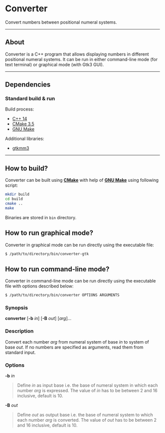 # Converter
Convert numbers between positional numeral systems.

----

## About
Converter is a C++ program that allows displaying numbers in different positional numeral systems. It can be run in either command-line mode (for text terminal) or graphical mode (with Gtk3 GUI).

----

## Dependencies

### Standard build & run
Build process:
+ [C++ 14](https://isocpp.org/)
+ [CMake 3.5](https://cmake.org/)
+ [GNU Make](https://www.gnu.org/software/make)

Additional libraries:
+ [gtkmm3](https://www.gtkmm.org)

----

## How to build?
Converter can be built using **[CMake](https://cmake.org/)** with help of **[GNU Make](https://www.gnu.org/software/make)** using following script:
```sh
mkdir build
cd build
cmake ..
make
```

Binaries are stored in `bin` directory.

## How to run graphical mode?
Converter in graphical mode can be run directly using the executable file:
```sh
$ /path/to/directory/bin/converter-gtk
```

## How to run command-line mode?
Converter in command-line mode can be run directly using the executable file with options described below:
```sh
$ /path/to/directory/bin/converter OPTIONS ARGUMENTS
```

### Synopsis
**converter** \[**-b** *in*\] \[**-B** *out*\] \[*arg*\]...

### Description
Convert each number *arg* from numeral system of base *in* to system of base *out*. If no numbers are specified as arguments, read them from standard input.

### Options
**-b** *in*
> Define *in* as input base i.e. the base of numeral system in which each number *arg* is expressed. The value of *in* has to be between 2 and 16 inclusive, default is 10.

**-B** *out*
> Define *out* as output base i.e. the base of numeral system to which each number *arg* is converted. The value of *out* has to be between 2 and 16 inclusive, default is 10.
